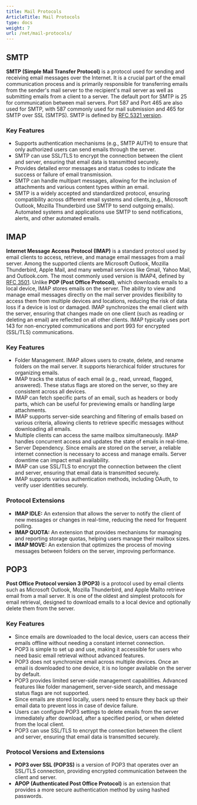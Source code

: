 ```yaml
---
title: Mail Protocols
ArticleTitle: Mail Protocols
type: docs
weight: 7
url: /net/mail-protocols/
---
```


## **SMTP**

**SMTP (Simple Mail Transfer Protocol)** is a protocol used for sending and receiving email messages over the Internet. It is a crucial part of the email communication process and is primarily responsible for transferring emails from the sender's mail server to the recipient's mail server as well as submitting emails from a client to a server. The default port for SMTP is 25 for communication between mail servers. Port 587 and Port 465 are also used for SMTP, with 587 commonly used for mail submission and 465 for SMTP over SSL (SMTPS). SMTP is defined by [RFC 5321 version](https://datatracker.ietf.org/doc/html/rfc5321).

### Key Features

- Supports authentication mechanisms (e.g., SMTP AUTH) to ensure that only authorized users can send emails through the server.
- SMTP can use SSL/TLS to encrypt the connection between the client and server, ensuring that email data is transmitted securely.
- Provides detailed error messages and status codes to indicate the success or failure of email transmission.
- SMTP can handle multipart messages, allowing for the inclusion of attachments and various content types within an email.
- SMTP is a widely accepted and standardized protocol, ensuring compatibility across different email systems and clients,(e.g., Microsoft Outlook, Mozilla Thunderbird use SMTP to send outgoing emails). Automated systems and applications use SMTP to send notifications, alerts, and other automated emails.

## **IMAP**

**Internet Message Access Protocol (IMAP)** is a standard protocol used by email clients to access, retrieve, and manage email messages from a mail server. Among the supported clients are Microsoft Outlook, Mozilla Thunderbird, Apple Mail, and many webmail services like Gmail, Yahoo Mail, and Outlook.com. The most commonly used version is IMAP4, defined by [RFC 3501](https://datatracker.ietf.org/doc/html/rfc3501). Unlike **POP (Post Office Protocol)**, which downloads emails to a local device, IMAP stores emails on the server. The ability to view and manage email messages directly on the mail server provides flexibility to access them from multiple devices and locations, reducing the risk of data loss if a device is lost or damaged. IMAP synchronizes the email client with the server, ensuring that changes made on one client (such as reading or deleting an email) are reflected on all other clients. IMAP typically uses port 143 for non-encrypted communications and port 993 for encrypted (SSL/TLS) communications.

### Key Features

- Folder Management. IMAP allows users to create, delete, and rename folders on the mail server. It supports hierarchical folder structures for organizing emails.
- IMAP tracks the status of each email (e.g., read, unread, flagged, answered). These status flags are stored on the server, so they are consistent across all devices.
- IMAP can fetch specific parts of an email, such as headers or body parts, which can be useful for previewing emails or handling large attachments.
- IMAP supports server-side searching and filtering of emails based on various criteria, allowing clients to retrieve specific messages without downloading all emails.
- Multiple clients can access the same mailbox simultaneously. IMAP handles concurrent access and updates the state of emails in real-time.
- Server Dependency. Since emails are stored on the server, a reliable internet connection is necessary to access and manage emails. Server downtime can impact email availability.
- IMAP can use SSL/TLS to encrypt the connection between the client and server, ensuring that email data is transmitted securely.
- IMAP supports various authentication methods, including OAuth, to verify user identities securely.

### Protocol Extensions

- **IMAP IDLE:** An extension that allows the server to notify the client of new messages or changes in real-time, reducing the need for frequent polling.
- **IMAP QUOTA:** An extension that provides mechanisms for managing and reporting storage quotas, helping users manage their mailbox sizes.
- **IMAP MOVE:** An extension that optimizes the process of moving messages between folders on the server, improving performance.

## **POP3**

 **Post Office Protocol version 3 (POP3)** is a protocol used by email clients such as Microsoft Outlook, Mozilla Thunderbird, and Apple Mailto retrieve email from a mail server. It is one of the oldest and simplest protocols for email retrieval, designed to download emails to a local device and optionally delete them from the server.

### Key Features

- Since emails are downloaded to the local device, users can access their emails offline without needing a constant internet connection.
- POP3 is simple to set up and use, making it accessible for users who need basic email retrieval without advanced features.
- POP3 does not synchronize email across multiple devices. Once an email is downloaded to one device, it is no longer available on the server by default.
- POP3 provides limited server-side management capabilities. Advanced features like folder management, server-side search, and message status flags are not supported.
- Since emails are stored locally, users need to ensure they back up their email data to prevent loss in case of device failure.
- Users can configure POP3 settings to delete emails from the server immediately after download, after a specified period, or when deleted from the local client.
- POP3 can use SSL/TLS to encrypt the connection between the client and server, ensuring that email data is transmitted securely.

### Protocol Versions and Extensions

- **POP3 over SSL (POP3S)** is a version of POP3 that operates over an SSL/TLS connection, providing encrypted communication between the client and server.
- **APOP (Authenticated Post Office Protocol)** is an extension that provides a more secure authentication method by using hashed passwords.
